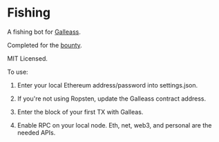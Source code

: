 # Fishing

A fishing bot for [Galleass](galleass.io).

Completed for the [bounty](https://gitcoin.co/issue/austintgriffith/galleass/1/418).

MIT Licensed.

To use:

1) Enter your local Ethereum address/password into settings.json.

2) If you're not using Ropsten, update the Galleass contract address.

3) Enter the block of your first TX with Galleas.

4) Enable RPC on your local node. Eth, net, web3, and personal are the needed APIs.